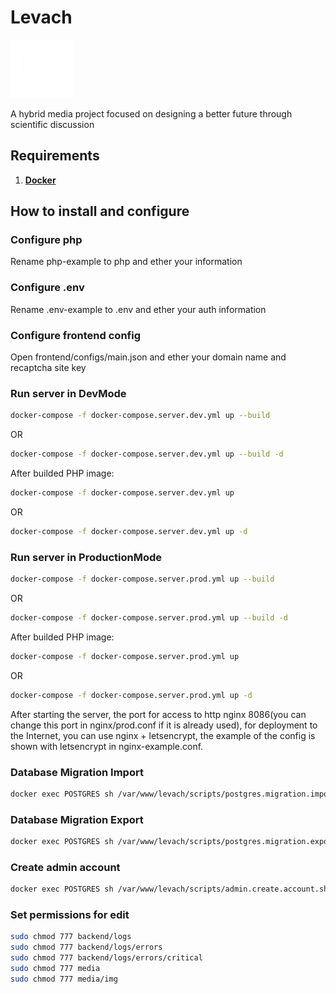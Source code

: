 # Levach

![](https://github.com/marxunion/levach/blob/main/frontend/src/assets/img/logo/logo.png?raw=true)

A hybrid media project focused on designing a better future through scientific discussion 

## Requirements

1. [**Docker**](https://www.docker.com/)

## How to install and configure

### Configure php
Rename php-example to php and ether your information

### Configure .env
Rename .env-example to .env and ether your auth information

### Configure frontend config
Open frontend/configs/main.json and ether your domain name and recaptcha site key 

### Run server in DevMode
```bash
docker-compose -f docker-compose.server.dev.yml up --build
```
OR
```bash
docker-compose -f docker-compose.server.dev.yml up --build -d
```

After builded PHP image:
```bash
docker-compose -f docker-compose.server.dev.yml up
```
OR
```bash
docker-compose -f docker-compose.server.dev.yml up -d
```

### Run server in ProductionMode
```bash
docker-compose -f docker-compose.server.prod.yml up --build
```
OR
```bash
docker-compose -f docker-compose.server.prod.yml up --build -d
```

After builded PHP image:
```bash
docker-compose -f docker-compose.server.prod.yml up
```
OR
```bash
docker-compose -f docker-compose.server.prod.yml up -d
```
After starting the server, the port for access to http nginx 8086(you can change this port in nginx/prod.conf if it is already used), for deployment to the Internet, you can use nginx + letsencrypt, the example of the config is shown with letsencrypt in nginx-example.conf. 

### Database Migration Import
```bash
docker exec POSTGRES sh /var/www/levach/scripts/postgres.migration.import.sh
```

### Database Migration Export
```bash
docker exec POSTGRES sh /var/www/levach/scripts/postgres.migration.export.sh
```

### Create admin account
```bash
docker exec POSTGRES sh /var/www/levach/scripts/admin.create.account.sh
```

### Set permissions for edit
```bash
sudo chmod 777 backend/logs
sudo chmod 777 backend/logs/errors
sudo chmod 777 backend/logs/errors/critical
sudo chmod 777 media
sudo chmod 777 media/img
```